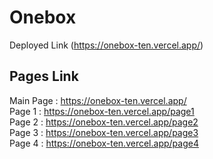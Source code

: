 # Onebox

Deployed Link (https://onebox-ten.vercel.app/)

## Pages Link
Main Page : https://onebox-ten.vercel.app/ <br>
Page 1 : https://onebox-ten.vercel.app/page1 <br>
Page 2 : https://onebox-ten.vercel.app/page2 <br>
Page 3 : https://onebox-ten.vercel.app/page3 <br>
Page 4 : https://onebox-ten.vercel.app/page4 <br>
